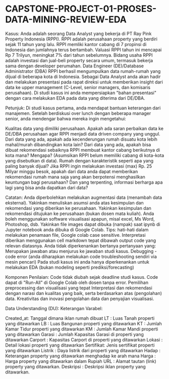 # CAPSTONE-PROJECT-01-PROSES-DATA-MINING-REVIEW-EDA

Kasus:
Anda adalah seorang Data Analyst yang bekerja di PT Ray Pink Property Indonesia (RPPI).
RPPI adalah perusahaan property yang berdiri sejak 11 tahun yang lalu.
RPPI memliki kantor cabang di 7 propinsi di Indonesia dan jumlahnya terus bertambah.
Valuasi RPPI tahun ini mencapai Rp 7 Trilyun, meningkat 7% dari tahun sebelumnya.
Bidang usaha RPPI adalah investasi dan jual-beli property secara umum, termasuk bekerja sama dengan developer perumahan.
Data Engineer (DE)/Database Administrator (DBA) RPPI berhasil mengumpulkan data rumah-rumah yang dijual di beberapa kota di Indonesia.
Sebagai Data Analyst anda akan hadir dan melakukan presentasi pada rapat direksi untuk memberikan insight dari data ke upper management (C-Level, senior managers, dan komisaris perusahaan).
Di studi kasus ini anda mempersiapkan "bahan presentasi" dengan cara melakukan EDA pada data yang diterima dari DE/DBA.
 
Petunjuk:
Di studi kasus pertama, anda mendapat bantuan keterangan dari manajemen. Setelah berdiskusi over lunch dengan beberapa manager senior, anda mendengar bahwa mereka ingin mengetahui:

Kualitas data yang dimiliki perusahaan.
Apakah ada saran perbaikan data ke DE/DBA perusahaan agar RPPI menjadi data driven company yang unggul.
Dari data yang ada, apakah ada kecenderungan rumah disuatu kota lebih mahal/murah dibandingkan kota lain?
Dari data yang ada, apakah bisa dibuat rekomendasi sebaiknya RPPI membuat kantor cabang berikutnya di kota mana? Mengapa? (Asumsikan RPPI belum memiliki cabang di kota-kota yang disebutkan di data).
Rumah dengan karakteristik seperti apa yang paling banyak dijual?
Jika RPPI ingin melakukan investasi (max) Rp. 25 Milyar minggu besok, apakah dari data anda dapat memberikan rekomendasi rumah mana saja yang akan berpotensi menghasilkan keuntungan bagi perusahaan?
Dan yang terpenting, informasi berharga apa lagi yang bisa anda dapatkan dari data?
 
Catatan:
Anda diperbolehkan melakukan augmentasi data (menambah data eksternal).
Yakinkan menuliskan asumsi anda atas kesimpulan dan rekomendasi yang diberikan ke perusahaan.
Yakinkan kesimpulan dan rekomendasi ditujukan ke perusahaan (bukan dosen mata kuliah).
Anda boleh menggunakan software visualisasi apapun, misal excel, Ms Word, Photoshop, dsb.
Yakinkan file images dapat dibuka (nampak) saat ipynb di Jupyter notebook anda dibuka di Google Colab.
Tips: hati-hati dalam melakukan penamaan file, Google colab case sensitive.
Interpretasi diberikan menggunakan cell markdown tepat dibawah output code yang relevan diatasnya.
Anda tidak diperkenankan bertanya pertanyaan yang:
Merupakan jawaban atau menjurus ke jawaban studi kasus.
Debugging - code error (anda diharapkan melakukan code troubleshooting sendiri via mesin pencari)
Pada studi kasus ini anda hanya diperkenankan untuk melakukan EDA (bukan modeling seperti prediksi/forecasting)
 
Komponen Penilaian:
Code tidak diubah sejak deadline studi kasus.
Code dapat di "Run-All" di Google Colab oleh dosen tanpa error.
Pemilihan preprocessing dan visualisasi yang tepat
Interpretasi dan rekomendasi dengan narasi dan kualitas yang baik, serta berdasarkan atas (pengolahan) data.
Kreativitas dan inovasi pengolahan data dan penyajian visualisasi.
 
Data Understanding (DU):
Keterangan Varabel:

Created_at: Tanggal dimana iklan rumah dibuat
LT : Luas Tanah properti yang ditawarkan
LB : Luas Bangunan properti yang ditawarkan
KT : Jumlah Kamar Tidur properti yang ditawarkan
KM : Jumlah Kamar Mandi properti yang ditawarkan
Garasi : Jumlah Kapasitas Garasi di properti yang ditawarkan
Carport : Kapasitas Carport di properti yang ditawarkan
Lokasi : Detail lokasi properti yang ditawarkan
Sertifikat: Jenis sertifikat properti yang ditawarkan
Listrik : Daya listrik dari properti yang ditawarkan
Hadap : Keterangan property yang ditawarkan menghadap ke arah mana
Harga : Harga property yang ditawarkan dalam Rupiah
URL : Alamat tautan (link) property yang ditawarkan.
Deskripsi : Deskripsi iklan property yang ditawarkan.
